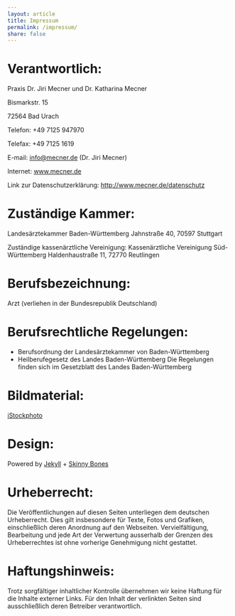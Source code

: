 ```yaml
---
layout: article
title: Impressum
permalink: /impressum/
share: false
---
```

# Verantwortlich:
Praxis Dr. Jiri Mecner und Dr. Katharina Mecner

Bismarkstr. 15

72564 Bad Urach

Telefon: +49 7125 947970

Telefax: +49 7125 1619

E-mail: info@mecner.de (Dr. Jiri Mecner)

Internet: www.mecner.de

Link zur Datenschutzerklärung: <a href="/datenschutz">http://www.mecner.de/datenschutz</a>


# Zuständige Kammer:

Landesärztekammer Baden-Württemberg
Jahnstraße 40, 70597 Stuttgart
 
Zuständige kassenärztliche Vereinigung:
Kassenärztliche Vereinigung Süd-Württemberg
Haldenhaustraße 11, 72770 Reutlingen

# Berufsbezeichnung:
Arzt (verliehen in der Bundesrepublik Deutschland)

# Berufsrechtliche Regelungen:
- Berufsordnung der Landesärztekammer von Baden-Württemberg
- Heilberufegesetz des Landes Baden-Württemberg
Die Regelungen finden sich im Gesetzblatt des Landes Baden-Württemberg

# Bildmaterial:

[iStockphoto](http://www.istockphoto.com)

# Design:
Powered by <a href="http://jekyllrb.com" rel="nofollow">Jekyll</a> + <a href="http://mmistakes.github.io/skinny-bones-jekyll/" rel="nofollow">Skinny Bones</a>

# Urheberrecht:

Die Veröffentlichungen auf diesen Seiten unterliegen dem deutschen Urheberrecht. Dies gilt insbesondere für Texte, Fotos und Grafiken, einschließlich deren Anordnung auf den Webseiten. Vervielfältigung, Bearbeitung und jede Art der Verwertung ausserhalb der Grenzen des Urheberrechtes ist ohne vorherige Genehmigung nicht gestattet. 

# Haftungshinweis:
Trotz sorgfältiger inhaltlicher Kontrolle übernehmen wir keine Haftung für die Inhalte externer Links.
Für den Inhalt der verlinkten Seiten sind ausschließlich deren Betreiber verantwortlich.